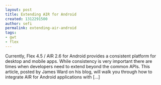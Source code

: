 ```yaml
---
layout: post
title: Extending AIR for Android
created: 1312291500
author: sefi
permalink: extending-air-android
tags:
- gwt
- flex
---
```

Currently, Flex 4.5 / AIR 2.6 for Android provides a consistent platform for desktop and mobile apps. While consistency is very important there are times when developers need to extend beyond the common APIs. This article, posted by James Ward on his blog, will walk you through how to integrate AIR for Android applications with [...]<img alt="" border="0" src="http://stats.wordpress.com/b.gif?host=flexblackbelt.wordpress.com&blog=5633522&post=506&subd=flexblackbelt&ref=&feed=1" width="1" height="1" />
